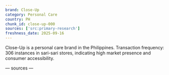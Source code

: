 ```yaml
---
brand: Close-Up
category: Personal Care
country: PH
chunk_id: close-up-000
sources: ['src:primary-research']
freshness_date: 2025-09-16
---
```


Close-Up is a personal care brand in the Philippines. Transaction frequency: 306 instances in sari-sari stores, indicating high market presence and consumer accessibility.

— sources —
